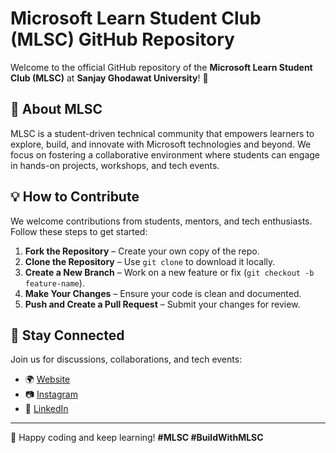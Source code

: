# Microsoft Learn Student Club (MLSC) GitHub Repository

Welcome to the official GitHub repository of the **Microsoft Learn Student Club (MLSC)** at **Sanjay Ghodawat University**! 🚀

## 📌 About MLSC
MLSC is a student-driven technical community that empowers learners to explore, build, and innovate with Microsoft technologies and beyond. We focus on fostering a collaborative environment where students can engage in hands-on projects, workshops, and tech events.


## 💡 How to Contribute
We welcome contributions from students, mentors, and tech enthusiasts. Follow these steps to get started:
1. **Fork the Repository** – Create your own copy of the repo.
2. **Clone the Repository** – Use `git clone` to download it locally.
3. **Create a New Branch** – Work on a new feature or fix (`git checkout -b feature-name`).
4. **Make Your Changes** – Ensure your code is clean and documented.
5. **Push and Create a Pull Request** – Submit your changes for review.



## 📢 Stay Connected
Join us for discussions, collaborations, and tech events:
- 🌍 [Website](https://sgumlsc.in)
- 📷 [Instagram](https://www.instagram.com/mlscsgu)
- 📝 [LinkedIn](https://www.linkedin.com/company/sgumlsc)

---
🙌 Happy coding and keep learning! **#MLSC #BuildWithMLSC**

